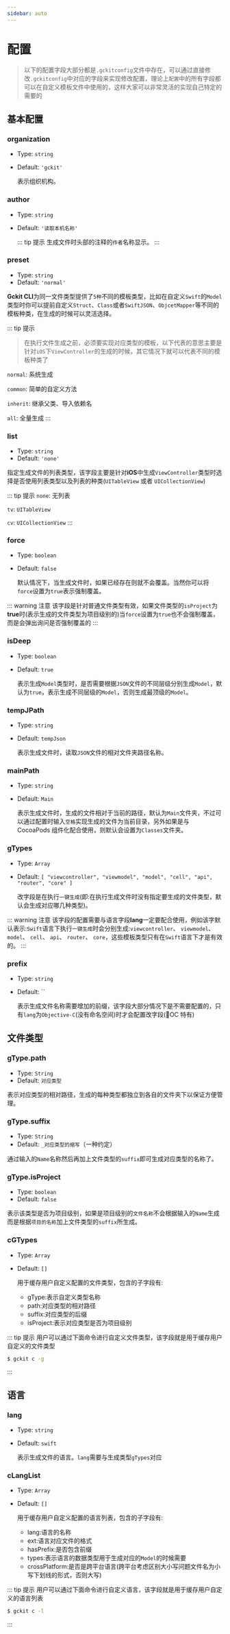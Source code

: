 ```yaml
---
sidebar: auto
---
```


# 配置

> 以下的配置字段大部分都是`.gckitconfig`文件中存在，可以通过直接修改`.gckitconfig`中对应的字段来实现修改配置，理论上`配置`中的所有字段都可以在自定义模板文件中使用的，这样大家可以非常灵活的实现自己特定的需要的

## 基本配置

### organization

- Type: `string`
- Default: `'gckit'`

  表示组织机构。

### author

- Type: `string`
- Default: `'读取本机名称'`

  ::: tip 提示
  生成文件时头部的注释的`作者`名称显示。
  :::

### preset

- Type: `string`
- Default: `'normal'`

**Gckit CLI**为同一文件类型提供了`5种`不同的模板类型，比如在自定义`Swift`的`Model`类型时你可以提前自定义`Struct`、`Class`或者`SwiftJSON`、`ObjcetMapper`等不同的模板种类，在生成的时候可以灵活选择。

::: tip 提示

> 在执行文件生成之前，必须要实现对应类型的模板，以下代表的意思主要是针对`iOS`下`ViewController`的生成的时候，其它情况下就可以代表不同的模板种类了

`normal`: 系统生成

`common`: 简单的自定义方法

`inherit`: 继承父类、导入依赖名

`all`: 全量生成
:::

### list

- Type: `string`
- Default: `'none'`

指定生成文件的列表类型，该字段主要是针对**iOS**中生成`ViewController`类型时选择是否使用列表类型以及列表的种类(`UITableView` 或者 `UICollectionView`)

::: tip 提示
`none`: 无列表

`tv`: `UITableView`

`cv`: `UICollectionView`
:::

### force

- Type: `boolean`
- Default: `false`

  默认情况下，当生成文件时，如果已经存在则就不会覆盖。当然你可以将`force`设置为`true`表示强制覆盖。

::: warning 注意
该字段是针对普通文件类型有效，如果文件类型的`isProject`为**true**时(表示生成的文件类型为项目级别的)当`force`设置为`true`也不会强制覆盖，而是会弹出询问是否强制覆盖的
:::

### isDeep

- Type: `boolean`
- Default: `true`

  表示生成`Model`类型时，是否需要根据`JSON`文件的不同层级分别生成`Model`，默认为`true`，表示生成不同层级的`Model`，否则生成最顶级的`Model`。

### tempJPath

- Type: `string`
- Default: `tempJson`

  表示生成文件时，读取`JSON`文件的相对文件夹路径名称。

### mainPath

- Type: `string`
- Default: `Main`

  表示生成文件时，生成的文件相对于当前的路径，默认为`Main`文件夹，不过可以通过配置时输入`空格`实现生成的文件为当前目录，另外如果是与 CocoaPods 组件化配合使用，则默认会设置为`Classes`文件夹。

### gTypes

- Type: `Array`
- Default: `[ "viewcontroller", "viewmodel", "model", "cell", "api", "router", "core" ]`

  改字段是在执行`一键生成`(即:在执行生成文件时没有指定要生成的文件类型，默认会生成对应哪几种类型)。

::: warning 注意
该字段的配置需要与语言字段**lang**一定要配合使用，例如该字默认表示:`Swift`语言下执行`一键生成`时会分别生成:`viewcontroller`、 `viewmodel`、 `model`、 `cell`、 `api`、 `router`、 `core`，这些模板类型只有在`Swift`语言下才是有效的。
:::

### prefix

- Type: `string`
- Default: ``

  表示生成文件名称需要增加的前缀，该字段大部分情况下是不需要配置的，只有`lang`为`Objective-C`(没有命名空间)时才会配置改字段(🤪OC 特有)

## 文件类型

### gType.path

- Type: `String`
- Default: `对应类型`

表示对应类型的相对路径，生成的每种类型都独立到各自的文件夹下以保证方便管理。

### gType.suffix

- Type: `String`
- Default: `_对应类型的缩写`（一种约定）

通过输入的`Name`名称然后再加上文件类型的`suffix`即可生成对应类型的名称了。

### gType.isProject

- Type: `boolean`
- Default: `false`

表示该类型是否为项目级别，如果是项目级别的`文件名称`不会根据输入的`Name`生成而是根据`项目的名称`加上文件类型的`suffix`所生成。

### cGTypes

- Type: `Array`
- Default: `[]`

  用于缓存用户自定义配置的文件类型，包含的子字段有:

  - gType:表示自定义类型名称
  - path:对应类型的相对路径
  - suffix:对应类型的后缀
  - isProject:表示对应类型是否为项目级别

::: tip 提示
用户可以通过下面命令进行自定义文件类型，该字段就是用于缓存用户自定义的文件类型

```bash
$ gckit c -g
```

:::

## 语言

### lang

- Type: `string`
- Default: `swift`

  表示生成文件的语言。`lang`需要与生成类型`gTypes`对应

### cLangList

- Type: `Array`
- Default: `[]`

  用于缓存用户自定义配置的语言列表，包含的子字段有:

  - lang:语言的名称
  - ext:语言对应文件的格式
  - hasPrefix:是否包含前缀
  - types:表示语言的数据类型用于生成对应的`Model`的时候需要
  - crossPlatform:是否是跨平台语言(跨平台考虑区别大小写问题文件名为小写下划线的形式，否则大写)

::: tip 提示
用户可以通过下面命令进行自定义语言，该字段就是用于缓存用户自定义的语言列表

```bash
$ gckit c -l
```

:::
